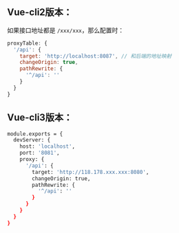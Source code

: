 ## Vue-cli2版本：

如果接口地址都是 `/xxx/xxx`，那么配置时：

```js
proxyTable: {
  '/api': {
    target: 'http://localhost:8087', // 和后端的地址映射
    changeOrigin: true,
    pathRewrite: {
      '^/api': ''
    }
  }
}
```

## Vue-cli3版本：

```bash
module.exports = {
  devServer: {
    host: 'localhost',
    port: '8081',
    proxy: {
      '/api': {
        target: 'http://118.178.xxx.xxx:8080',
        changeOrigin: true,
        pathRewrite: {
          '^/api': ''
        }
      }
    }
  }
}
```

